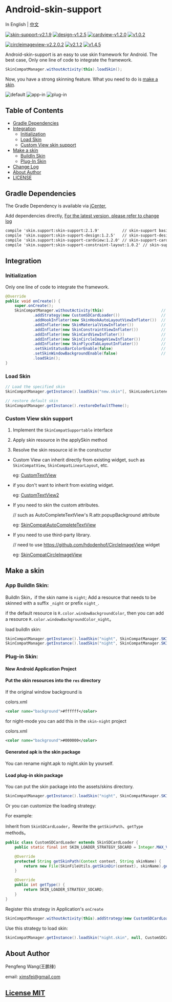 # Android-skin-support

In English | [中文](docs/cn/README.md)

[![skin-support-v2.1.9](https://img.shields.io/badge/skin--support-v2.1.9-green.svg)](http://jcenter.bintray.com/skin/support/skin-support/2.1.9/)
[![design-v1.2.5](https://img.shields.io/badge/skin--support--design-v1.2.5-green.svg)](http://jcenter.bintray.com/skin/support/skin-support-design/1.2.5/)
[![cardview-v1.2.0](https://img.shields.io/badge/skin--support--cardview-v1.2.0-green.svg)](http://jcenter.bintray.com/skin/support/skin-support-cardview/1.2.0/)
[![v1.0.2](https://img.shields.io/badge/skin--support--constraint--layout-v1.0.2-green.svg)](http://jcenter.bintray.com/skin/support/skin-support-constraint-layout/1.0.2/)

[![circleimageview-v2.2.0.2](https://img.shields.io/badge/circleimageview-v2.1.0.2-green.svg)](http://jcenter.bintray.com/skin/support/circleimageview/2.1.0.2/)
[![v2.1.2](https://img.shields.io/badge/flycotablayout-v2.1.2-green.svg)](http://jcenter.bintray.com/skin/support/flycotablayout/2.1.2/)
[![v1.4.5](https://img.shields.io/badge/androidautolayout-v1.4.5-green.svg)](http://jcenter.bintray.com/skin/support/androidautolayout/1.4.5/)

Android-skin-support is an easy to use skin framework for Android. The best case, Only one line of code to integrate the framework.

```java
SkinCompatManager.withoutActivity(this).loadSkin();
```

Now, you have a strong skinning feature. What you need to do is [make a skin](#make-a-skin).

![default](https://github.com/ximsfei/Res/blob/master/skin/preview/default.png)
![app-in](https://github.com/ximsfei/Res/blob/master/skin/preview/app-in.png)
![plug-in](https://github.com/ximsfei/Res/blob/master/skin/preview/plug-in.png)

## Table of Contents

* [Gradle Dependencies](#gradle-dependencies)
* [Integration](#integration)
  * [Initialization](#initialization)
  * [Load Skin](#load-skin)
  * [Custom View skin support](#custom-view-skin-support)
* [Make a skin](#make-a-skin)
  * [BuildIn Skin](#app-buildin-skin)
  * [Plug-In Skin](#plug-in-skin)
* [Change Log](docs/ChangeLog.md)
* [About Author](#about-author)
* [LICENSE](#license-mit)

## Gradle Dependencies

The Gradle Dependency is available via [jCenter](https://bintray.com/pengfeng/skin-support),

Add dependencies directly, [For the latest version, please refer to change log](docs/ChangeLog.md)

```xml
compile 'skin.support:skin-support:2.1.9'          // skin-support basic widget
compile 'skin.support:skin-support-design:1.2.5'   // skin-support-design material design support [selectable]
compile 'skin.support:skin-support-cardview:1.2.0' // skin-support-cardview CardView support [selectable]
compile 'skin.support:skin-support-constraint-layout:1.0.2' // skin-support-constraint-layout ConstraintLayout support [selectable]
```

## Integration

### Initialization

Only one line of code to integrate the framework.

```java
@Override
public void onCreate() {
    super.onCreate();
    SkinCompatManager.withoutActivity(this)                         // Basic Widget support
            .addStrategy(new CustomSDCardLoader())                  // Custom loader strategy            [selectable]
            .addHookInflater(new SkinHookAutoLayoutViewInflater())  // hongyangAndroid/AndroidAutoLayout [selectable]
            .addInflater(new SkinMaterialViewInflater())            // material design support           [selectable]
            .addInflater(new SkinConstraintViewInflater())          // ConstraintLayout support          [selectable]
            .addInflater(new SkinCardViewInflater())                // CardView v7 support               [selectable]
            .addInflater(new SkinCircleImageViewInflater())         // hdodenhof/CircleImageView         [selectable]
            .addInflater(new SkinFlycoTabLayoutInflater())          // H07000223/FlycoTabLayout          [selectable]
            .setSkinStatusBarColorEnable(false)                     // Disable statusBarColor skin support，default true   [selectable]
            .setSkinWindowBackgroundEnable(false)                   // Disable windowBackground skin support，default true [selectable]
            .loadSkin();
}
```

### Load Skin

```java
// Load the specified skin
SkinCompatManager.getInstance().loadSkin("new.skin"[, SkinLoaderListener], int strategy);

// restore default skin
SkinCompatManager.getInstance().restoreDefaultTheme();
```

### Custom View skin support

1. Implement the `SkinCompatSupportable` interface

  1. Apply skin resource in the applySkin method

2. Resolve the skin resource id in the constructor

* Custom View can inherit directly from existing widget, such as `SkinCompatView`, `SkinCompatLinearLayout`, etc.

  eg: [CustomTextView](demo/skin-app/src/main/java/com/ximsfei/skindemo/widget/CustomTextView.java)

* if you don't want to inherit from existing widget.

  eg: [CustomTextView2](demo/skin-app/src/main/java/com/ximsfei/skindemo/widget/CustomTextView2.java)

* If you need to skin the custom attributes.

  // such as AutoCompleteTextView's R.attr.popupBackground attribute

  eg: [SkinCompatAutoCompleteTextView](android-support/skin-support/src/main/java/skin/support/widget/SkinCompatAutoCompleteTextView.java)

* If you need to use third-party library.

  // need to use https://github.com/hdodenhof/CircleImageView widget

  eg: [SkinCompatCircleImageView](third-part-support/circleimageview/src/main/java/skin/support/circleimageview/widget/SkinCompatCircleImageView.java)

## Make a skin

### App BuildIn Skin:

BuildIn Skin，if the skin name is `night`; Add a resource that needs to be skinned with a suffix `_night` or prefix `night_`.

if the default resource is `R.color.windowBackgroundColor`, then you can add a resource `R.color.windowBackgroundColor_night`。

load buildIn skin:

```java
SkinCompatManager.getInstance().loadSkin("night", SkinCompatManager.SKIN_LOADER_STRATEGY_BUILD_IN); // load by suffix
SkinCompatManager.getInstance().loadSkin("night", SkinCompatManager.SKIN_LOADER_STRATEGY_PREFIX_BUILD_IN); // load by prefix
```

### Plug-in Skin:

#### New Android Application Project

#### Put the skin resources into the `res` directory

If the original window background is

colors.xml
```xml
<color name="background">#ffffff</color>
```

for night-mode you can add this in the `skin-night` project

colors.xml
```xml
<color name="background">#000000</color>
```

#### Generated apk is the skin package

You can rename night.apk to night.skin by yourself.

#### Load plug-in skin package

You can put the skin package into the assets/skins directory.

```java
SkinCompatManager.getInstance().loadSkin("night", SkinCompatManager.SKIN_LOADER_STRATEGY_ASSETS);
```

Or you can customize the loading strategy:

For example:

Inherit from `SkinSDCardLoader`，Rewrite the `getSkinPath`、`getType` methods。

```java
public class CustomSDCardLoader extends SkinSDCardLoader {
    public static final int SKIN_LOADER_STRATEGY_SDCARD = Integer.MAX_VALUE;

    @Override
    protected String getSkinPath(Context context, String skinName) {
        return new File(SkinFileUtils.getSkinDir(context), skinName).getAbsolutePath();
    }

    @Override
    public int getType() {
        return SKIN_LOADER_STRATEGY_SDCARD;
    }
}
```

Register this strategy in Application's `onCreate`

```java
SkinCompatManager.withoutActivity(this).addStrategy(new CustomSDCardLoader());
```

Use this strategy to load skin:

```java
SkinCompatManager.getInstance().loadSkin("night.skin", null, CustomSDCardLoader.SKIN_LOADER_STRATEGY_SDCARD);
```

## About Author

Pengfeng Wang(王鹏锋)

email: ximsfei@gmail.com

## [License MIT](LICENSE)
